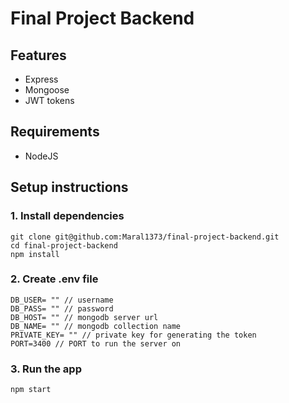 # Final Project Backend

## Features

- Express
- Mongoose
- JWT tokens

## Requirements

- NodeJS

## Setup instructions

### 1. Install dependencies

```
git clone git@github.com:Maral1373/final-project-backend.git
cd final-project-backend
npm install
```

### 2. Create .env file

```
DB_USER= "" // username
DB_PASS= "" // password
DB_HOST= "" // mongodb server url
DB_NAME= "" // mongodb collection name
PRIVATE_KEY= "" // private key for generating the token
PORT=3400 // PORT to run the server on
```

### 3. Run the app

```
npm start
```
